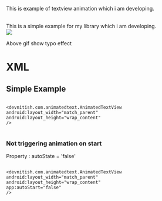 <html>
<body>
 
 
 This is example of textview animation which i am developing.
 
 <br>
  This is a simple example for my library which i am developing.<br> 

  
<image src = "/images/videotogif_2018.10.23_14.20.32.gif">
  
Above gif show typo effect
  
<h1> XML </h1>
<h2> Simple Example</h2>



<pre>
<code>	
&ltdevnitish.com.animatedtext.AnimatedTextView
android:layout_width="match_parent"
android:layout_height="wrap_content"
/&gt
</code>
</pre>

<h3> Not triggering animation on start</h3>

Property :  autoState = 'false'

<pre>
<code>	
&ltdevnitish.com.animatedtext.AnimatedTextView
android:layout_width="match_parent"
android:layout_height="wrap_content"
app:autoStart="false"
/&gt
</code>
</pre>



</body>





</html>
